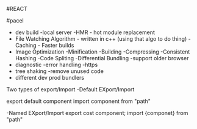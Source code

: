 #REACT

#pacel
- dev build 
-local server
-HMR - hot module replacement
- File Watching Algorithm - written in c++ (using that algo to do thing)
-Caching  - Faster builds
- Image Optimization
-Minification
-Building
-Compressing
-Consistent Hashing
-Code Spliting
-Differential Bundling -support older browser
- diagnostic
-error handling
-https
- tree shaking -remove unused code
- different dev prod bundlers






Two types of export/Import 
-Default EXport/Import

export default component
import component from "path"

-Named EXport/Import
export cost component;
import {componet} from "path"
